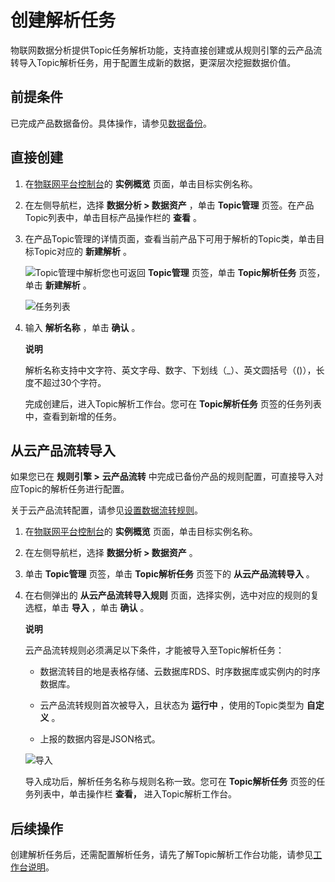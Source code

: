 创建解析任务 
===========================

物联网数据分析提供Topic任务解析功能，支持直接创建或从规则引擎的云产品流转导入Topic解析任务，用于配置生成新的数据，更深层次挖掘数据价值。

前提条件 
-------------------------

已完成产品数据备份。具体操作，请参见[数据备份](/cn.zh-CN/数据存储备份/数据备份.md)。

直接创建 
-------------------------

1. 在[物联网平台控制台](http://iot.console.aliyun.com/)的 **实例概览** 页面，单击目标实例名称。

   

2. 在左侧导航栏，选择 **数据分析 \> 数据资产** ，单击 **Topic管理** 页签。在产品Topic列表中，单击目标产品操作栏的 **查看** 。

   

3. 在产品Topic管理的详情页面，查看当前产品下可用于解析的Topic类，单击目标Topic对应的 **新建解析** 。

   ![Topic管理中解析](https://static-aliyun-doc.oss-accelerate.aliyuncs.com/assets/img/zh-CN/9576389061/p206211.png)您也可返回 **Topic管理** 页签，单击 **Topic解析任务** 页签，单击 **新建解析** 。

   ![任务列表](https://static-aliyun-doc.oss-accelerate.aliyuncs.com/assets/img/zh-CN/9576389061/p199121.png)
   

4. 输入 **解析名称** ，单击 **确认** 。

   **说明**

   解析名称支持中文字符、英文字母、数字、下划线（_）、英文圆括号（()），长度不超过30个字符。

   完成创建后，进入Topic解析工作台。您可在 **Topic解析任务** 页签的任务列表中，查看到新增的任务。
   




从云产品流转导入 
-----------------------------

如果您已在 **规则引擎 \>** **云产品流转** 中完成已备份产品的规则配置，可直接导入对应Topic的解析任务进行配置。

关于云产品流转配置，请参见[设置数据流转规则](/cn.zh-CN/消息通信/云产品流转/设置数据流转规则.md)。

1. 在[物联网平台控制台](http://iot.console.aliyun.com/)的 **实例概览** 页面，单击目标实例名称。

   

2. 在左侧导航栏，选择 **数据分析 \> 数据资产** 。

   

3. 单击 **Topic管理** 页签，单击 **Topic解析任务** 页签下的 **从云产品流转导入** 。

   

4. 在右侧弹出的 **从云产品流转导入规则** 页面，选择实例，选中对应的规则的复选框，单击 **导入** ，单击 **确认** 。

   **说明**

   云产品流转规则必须满足以下条件，才能被导入至Topic解析任务：
   * 数据流转目的地是表格存储、云数据库RDS、时序数据库或实例内的时序数据库。

     
   
   * 云产品流转规则首次被导入，且状态为 **运行中** ，使用的Topic类型为 **自定义** 。

     
   
   * 上报的数据内容是JSON格式。

     
   

   

   ![导入](https://static-aliyun-doc.oss-accelerate.aliyuncs.com/assets/img/zh-CN/7400070161/p212499.png)

   导入成功后，解析任务名称与规则名称一致。您可在 **Topic解析任务** 页签的任务列表中，单击操作栏 **查看，** 进入Topic解析工作台。
   




后续操作 
-------------------------

创建解析任务后，还需配置解析任务，请先了解Topic解析工作台功能，请参见[工作台说明](/cn.zh-CN/数据资产管理/Topic管理/新增解析任务/工作台说明.md)。
